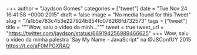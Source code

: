 
+++
author = "Jaydson Gomes"
categories = ["tweet"]
date = "Tue Nov 24 16:41:58 +0000 2015"
draft = false
image = "No media found for this Tweet"
slug = "7a1b5e783c453e227924b854fc078268fd732573"
tags = ["tweet"]
title = """Wow, saiu o vídeo da minh..."""
tweet = true
tweet_url = "https://twitter.com/jaydson/status/669194256989466625"
+++
Wow, saiu o vídeo da minha palestra 'Say My Name - JavaScript" na @JSConfUY 2015 https://t.co/aF0MPGXRAQ
